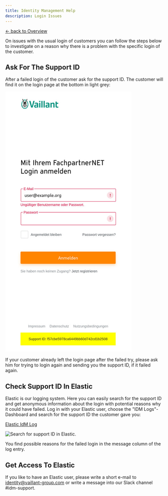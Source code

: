 ```yaml
---
title: Identity Management Help
description: Login Issues
---
```


[&larr; back to Overview](/idm)

On issues with the usual login of customers you can follow the steps below to investigate on a reason why there is a problem with the specific login of the customer.

## Ask For The Support ID

After a failed login of the customer ask for the support ID. The customer will find it on the login page at the bottom in light grey:

![The support ID on the login page.](/support-id.jpg "Support ID")

If your customer already left the login page after the failed try, please ask him for trying to login again and sending you the support ID, if it failed again.

## Check Support ID In Elastic

Elastic is our logging system. Here you can easily search for the support ID and get anonymous information about the login with potential reasons why it could have failed. Log in with your Elastic user, choose the "IDM Logs"-Dashboard and search for the support ID the customer gave you:

[Elastic IdM Log](https://logs.idm.vaillant-group.com/)

![Search for support ID in Elastic.](/idm/elastic-support.png.png "Support")

You find possible reasons for the failed login in the message column of the log entry.

## Get Access To Elastic

If you like to have an Elastic user, please write a short e-mail to identity@vaillant-group.com or write a message into our Slack channel #idm-support.